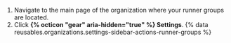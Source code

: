 1. Navigate to the main page of the organization where your runner groups are located.
1. Click **{% octicon "gear" aria-hidden="true" %} Settings**.
{% data reusables.organizations.settings-sidebar-actions-runner-groups %}
